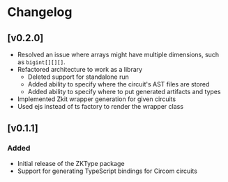 # Changelog

## [v0.2.0]

- Resolved an issue where arrays might have multiple dimensions, such as `bigint[][][]`.
- Refactored architecture to work as a library
    - Deleted support for standalone run
    - Added ability to specify where the circuit's AST files are stored
    - Added ability to specify where to put generated artifacts and types
- Implemented Zkit wrapper generation for given circuits
- Used ejs instead of ts factory to render the wrapper class

## [v0.1.1]

### Added

- Initial release of the ZKType package
- Support for generating TypeScript bindings for Circom circuits

